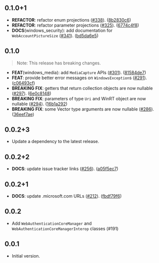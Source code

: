 ## 0.1.0+1

 - **REFACTOR**: refactor enum projections ([#338](https://github.com/halildurmus/dartwinrt/issues/338)). ([8b2830c6](https://github.com/halildurmus/dartwinrt/commit/8b2830c6c9ffcfe4e5ffe745d65820e33c08dc98))
 - **REFACTOR**: refactor parameter projections ([#325](https://github.com/halildurmus/dartwinrt/issues/325)). ([6774c4f8](https://github.com/halildurmus/dartwinrt/commit/6774c4f8d1e79b886116d951bfe18718921f659d))
 - **DOCS**(windows_security): add documentation for `WebAccountPictureSize` ([#341](https://github.com/halildurmus/dartwinrt/issues/341)). ([bd5da6e5](https://github.com/halildurmus/dartwinrt/commit/bd5da6e513c4639757884e0a982b539649ccfdbe))

## 0.1.0

> Note: This release has breaking changes.

 - **FEAT**(windows_media): add `MediaCapture` APIs ([#301](https://github.com/halildurmus/dartwinrt/issues/301)). ([81584de7](https://github.com/halildurmus/dartwinrt/commit/81584de719d6c7e64bd3d591a1a219bccf17eb13))
 - **FEAT**: provide better error messages on `WindowsException`s ([#291](https://github.com/halildurmus/dartwinrt/issues/291)). ([c06493cf](https://github.com/halildurmus/dartwinrt/commit/c06493cf014927c87b5e9783196754280f7815ef))
 - **BREAKING** **FIX**: getters that return collection objects are now nullable ([#297](https://github.com/halildurmus/dartwinrt/issues/297)). ([6e0c8148](https://github.com/halildurmus/dartwinrt/commit/6e0c8148bfc66fcdaee18c8a8c5a7623bc1154dd))
 - **BREAKING** **FIX**: parameters of type `Uri` and WinRT object are now nullable ([#294](https://github.com/halildurmus/dartwinrt/issues/294)). ([16b1a292](https://github.com/halildurmus/dartwinrt/commit/16b1a2926a6cfba4c5c3279f5893511b5fca6c9c))
 - **BREAKING** **FIX**: some Vector type arguments are now nullable ([#286](https://github.com/halildurmus/dartwinrt/issues/286)). ([36eef7ae](https://github.com/halildurmus/dartwinrt/commit/36eef7ae3ca7321daecec59f60d071246c362f43))

## 0.0.2+3

 - Update a dependency to the latest release.

## 0.0.2+2

 - **DOCS**: update issue tracker links ([#256](https://github.com/halildurmus/dartwinrt/issues/256)). ([a05f5ec7](https://github.com/halildurmus/dartwinrt/commit/a05f5ec70f5e71773f04d7021e1a84d932ca0c21))

## 0.0.2+1

 - **DOCS**: update <xx>.microsoft.com URLs ([#212](https://github.com/halildurmus/dartwinrt/issues/212)). ([fbdf79f6](https://github.com/halildurmus/dartwinrt/commit/fbdf79f6a4e6fa3991ce6ed59379e260d2b734b3))

## 0.0.2

- Add `WebAuthenticationCoreManager` and `WebAuthenticationCoreManagerInterop`
  classes (#191)

## 0.0.1

- Initial version.
